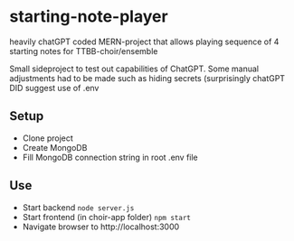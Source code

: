 # starting-note-player
heavily chatGPT coded MERN-project that allows playing sequence of 4 starting notes for TTBB-choir/ensemble

Small sideproject to test out capabilities of ChatGPT. Some manual adjustments had to be made such as hiding secrets (surprisingly chatGPT DID suggest use of .env

## Setup
- Clone project
- Create MongoDB
- Fill MongoDB connection string in root .env file

## Use
- Start backend ``node server.js``
- Start frontend (in choir-app folder) ``npm start``
- Navigate browser to http://localhost:3000 
